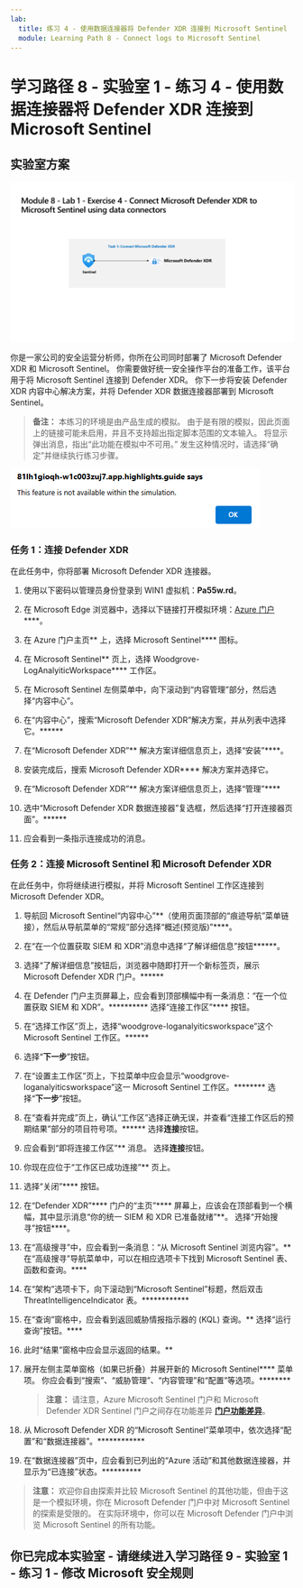 ```yaml
---
lab:
  title: 练习 4 - 使用数据连接器将 Defender XDR 连接到 Microsoft Sentinel
  module: Learning Path 8 - Connect logs to Microsoft Sentinel
---
```


# 学习路径 8 - 实验室 1 - 练习 4 - 使用数据连接器将 Defender XDR 连接到 Microsoft Sentinel

## 实验室方案

![实验室概述。](../Media/SC-200-Lab_Diagrams_Mod8_L1_Ex4.png)

你是一家公司的安全运营分析师，你所在公司同时部署了 Microsoft Defender XDR 和 Microsoft Sentinel。 你需要做好统一安全操作平台的准备工作，该平台用于将 Microsoft Sentinel 连接到 Defender XDR。 你下一步将安装 Defender XDR 内容中心解决方案，并将 Defender XDR 数据连接器部署到 Microsoft Sentinel。

>**备注：** 本练习的环境是由产品生成的模拟。 由于是有限的模拟，因此页面上的链接可能未启用，并且不支持超出指定脚本范围的文本输入。 将显示弹出消息，指出“此功能在模拟中不可用。” 发生这种情况时，请选择“确定”并继续执行练习步骤。

![弹出错误消息](../Media/simulation-pop-up-error.png)

### 任务 1：连接 Defender XDR

在此任务中，你将部署 Microsoft Defender XDR 连接器。

1. 使用以下密码以管理员身份登录到 WIN1 虚拟机：**Pa55w.rd**。  

1. 在 Microsoft Edge 浏览器中，选择以下链接打开模拟环境：[Azure 门户]( https://app.highlights.guide/start/1c894b46-4b0a-40cb-b0f0-1e1c86c615f3?token=16d48b6c-eace-4a1f-8050-098d29d23a89)****。

1. 在 Azure 门户主页** 上，选择 Microsoft Sentinel**** 图标。

1. 在 Microsoft Sentinel** 页上，选择 Woodgrove-LogAnalyiticWorkspace**** 工作区。

1. 在 Microsoft Sentinel 左侧菜单中，向下滚动到“内容管理”部分，然后选择“内容中心”。

1. 在“内容中心”，搜索“Microsoft Defender XDR”解决方案，并从列表中选择它。******

1. 在“Microsoft Defender XDR”** 解决方案详细信息页上，选择“安装”****。

1. 安装完成后，搜索 Microsoft Defender XDR**** 解决方案并选择它。

1. 在“Microsoft Defender XDR”** 解决方案详细信息页上，选择“管理”****

1. 选中“Microsoft Defender XDR 数据连接器”复选框，然后选择“打开连接器页面”。******

1. 应会看到一条指示连接成功的消息。

### 任务 2：连接 Microsoft Sentinel 和 Microsoft Defender XDR

在此任务中，你将继续进行模拟，并将 Microsoft Sentinel 工作区连接到 Microsoft Defender XDR。

1. 导航回 Microsoft Sentinel“内容中心”**（使用页面顶部的“痕迹导航”菜单链接），然后从导航菜单的“常规”部分选择“概述(预览版)”****。

1. 在“在一个位置获取 SIEM 和 XDR”消息中选择“了解详细信息”按钮******。

1. 选择“了解详细信息”按钮后，浏览器中随即打开一个新标签页，展示 Microsoft Defender XDR 门户。******

1. 在 Defender 门户主页屏幕上，应会看到顶部横幅中有一条消息：“在一个位置获取 SIEM 和 XDR”。********** 选择“连接工作区”**** 按钮。

1. 在“选择工作区”页上，选择“woodgrove-loganalyiticsworkspace”这个 Microsoft Sentinel 工作区。******

1. 选择“**下一步**”按钮。

1. 在“设置主工作区”页上，下拉菜单中应会显示“woodgrove-loganalyiticsworkspace”这一 Microsoft Sentinel 工作区。******** 选择“**下一步**”按钮。

1. 在“查看并完成”页上，确认“工作区”选择正确无误，并查看“连接工作区后的预期结果”部分的项目符号项。****** 选择**连接**按钮。

1. 应会看到“即将连接工作区”** 消息。 选择**连接**按钮。

1. 你现在应位于“工作区已成功连接”** 页上。

1. 选择“关闭”**** 按钮。

1. 在“Defender XDR”**** 门户的“主页”**** 屏幕上，应该会在顶部看到一个横幅，其中显示消息“你的统一 SIEM 和 XDR 已准备就绪”**。 选择“开始搜寻”按钮****。

1. 在“高级搜寻”中，应会看到一条消息：“从 Microsoft Sentinel 浏览内容”。** 在“高级搜寻”导航菜单中，可以在相应选项卡下找到 Microsoft Sentinel 表、函数和查询。****

1. 在“架构”选项卡下，向下滚动到“Microsoft Sentinel”标题，然后双击 ThreatIntelligenceIndicator 表。************

1. 在“查询”窗格中，应会看到返回威胁情报指示器的 (KQL) 查询。** 选择“运行查询”按钮。****

1. 此时“结果”窗格中应会显示返回的结果。**

1. 展开左侧主菜单窗格（如果已折叠）并展开新的 Microsoft Sentinel**** 菜单项。 你应会看到“搜索”、“威胁管理”、“内容管理”和“配置”等选项。********

    >**注意：** 请注意，Azure Microsoft Sentinel 门户和 Microsoft Defender XDR Sentinel 门户之间存在功能差异 **[门户功能差异](https://learn.microsoft.com/azure/sentinel/microsoft-sentinel-defender-portal#capability-differences-between-portals)**。

1. 从 Microsoft Defender XDR 的“Microsoft Sentinel”菜单项中，依次选择“配置”和“数据连接器”。************

1. 在“数据连接器”页中，应会看到已列出的“Azure 活动”和其他数据连接器，并显示为“已连接”状态。**********

>**注意：** 欢迎你自由探索并比较 Microsoft Sentinel 的其他功能，但由于这是一个模拟环境，你在 Microsoft Defender 门户中对 Microsoft Sentinel 的探索是受限的。 在实际环境中，你可以在 Microsoft Defender 门户中浏览 Microsoft Sentinel 的所有功能。

## 你已完成本实验室 - 请继续进入学习路径 9 - 实验室 1 - 练习 1 - 修改 Microsoft 安全规则
